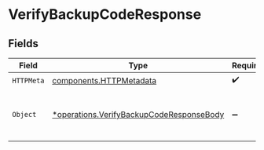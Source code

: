# VerifyBackupCodeResponse


## Fields

| Field                                                                                               | Type                                                                                                | Required                                                                                            | Description                                                                                         |
| --------------------------------------------------------------------------------------------------- | --------------------------------------------------------------------------------------------------- | --------------------------------------------------------------------------------------------------- | --------------------------------------------------------------------------------------------------- |
| `HTTPMeta`                                                                                          | [components.HTTPMetadata](../../models/components/httpmetadata.md)                                  | :heavy_check_mark:                                                                                  | N/A                                                                                                 |
| `Object`                                                                                            | [*operations.VerifyBackupCodeResponseBody](../../models/operations/verifybackupcoderesponsebody.md) | :heavy_minus_sign:                                                                                  | The backup code has been successfully verified.                                                     |